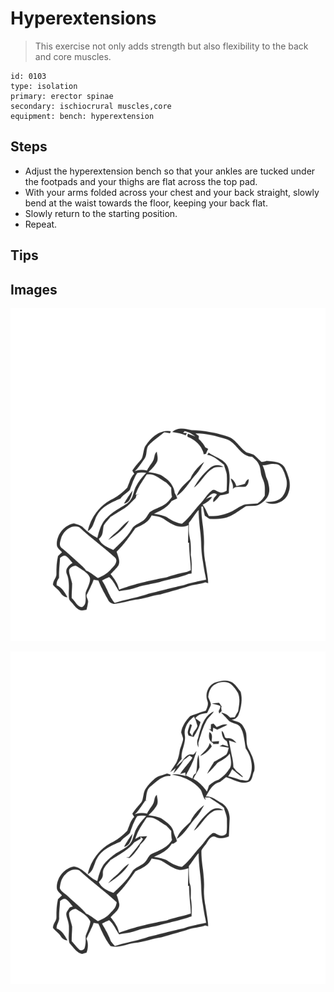 # Hyperextensions

> This exercise not only adds strength but also flexibility to the back and core muscles.

``` 
id: 0103 
type: isolation 
primary: erector spinae 
secondary: ischiocrural muscles,core 
equipment: bench: hyperextension 
``` 


## Steps


 - Adjust the hyperextension bench so that your ankles are tucked under the footpads and your thighs are flat across the top pad.
 - With your arms folded across your chest and your back straight, slowly bend at the waist towards the floor, keeping your back flat.
 - Slowly return to the starting position.
 - Repeat.

## Tips



## Images

![](./../svg/0103-relaxation.svg "")

![](./../svg/0103-tension.svg "")

